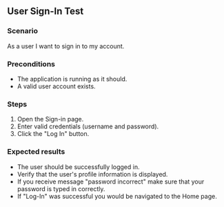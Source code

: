 ## User Sign-In Test

### Scenario
As a user I want to sign in to my account.

### Preconditions
- The application is running as it should.
- A valid user account exists.

### Steps
1. Open the Sign-in page.
2. Enter valid credentials (username and password).
3. Click the "Log In" button.

### Expected results
- The user should be successfully logged in.
- Verify that the user's profile information is displayed.
- If you receive message "password incorrect" make sure that your password is typed in correctly.
- If "Log-In" was successful you would be navigated to the Home page.